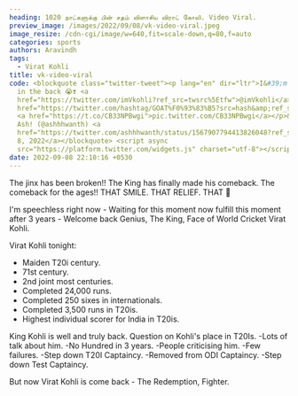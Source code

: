 ```yaml
---
heading: 1020 நாட்களுக்கு பின் சதம் விளாசிய விராட் கோலி. Video Viral.
preview_image: /images/2022/09/08/vk-video-viral.jpeg
image_resize: /cdn-cgi/image/w=640,fit=scale-down,q=80,f=auto
categories: sports
authors: Aravindh
tags:
  - Virat Kohli
title: vk-video-viral
code: <blockquote class="twitter-tweet"><p lang="en" dir="ltr">I&#39;m that guy
  in the back 😭❣️ <a
  href="https://twitter.com/imVkohli?ref_src=twsrc%5Etfw">@imVkohli</a> <a
  href="https://twitter.com/hashtag/GOAT%F0%93%83%B5?src=hash&amp;ref_src=twsrc%5Etfw">#GOAT𓃵</a>
  <a href="https://t.co/CB33NPBwgi">pic.twitter.com/CB33NPBwgi</a></p>&mdash;
  Ash! (@ashhhwanth) <a
  href="https://twitter.com/ashhhwanth/status/1567907794413826048?ref_src=twsrc%5Etfw">September
  8, 2022</a></blockquote> <script async
  src="https://platform.twitter.com/widgets.js" charset="utf-8"></script>
date: 2022-09-08 22:10:16 +0530
---
```

The jinx has been broken!! 
The King has finally made his comeback. The comeback for the ages!! THAT SMILE. THAT RELIEF. THAT 💯

I'm speechless right now - Waiting for this moment now fulfill this moment after 3 years - Welcome back Genius, The King, Face of World Cricket Virat Kohli.

Virat Kohli tonight:

* Maiden T20i century.
* 71st century.
* 2nd joint most centuries.
* Completed 24,000 runs.
* Completed 250 sixes in internationals.
* Completed 3,500 runs in T20is.
* Highest individual scorer for India in T20is.

King Kohli is well and truly back. Question on Kohli's place in T20Is.
-Lots of talk about him.
-No Hundred in 3 years.
-People criticising him.
-Few failures.
-Step down T20I Captaincy.
-Removed from ODI Captaincy.
-Step down Test Captaincy.

But now Virat Kohli is come back - The Redemption, Fighter.
